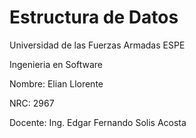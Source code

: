 # Estructura de Datos
Universidad de las Fuerzas Armadas ESPE

Ingenieria en Software
     
Nombre: Elian Llorente

NRC: 2967

Docente: Ing. Edgar Fernando Solis Acosta
